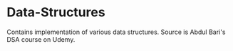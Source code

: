 # Data-Structures
Contains implementation of various data structures. Source is Abdul Bari's DSA course on Udemy.

